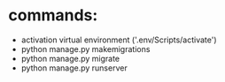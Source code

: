 # commands:

- activation virtual environment ('.env/Scripts/activate')
- python manage.py makemigrations
- python manage.py migrate
- python manage.py runserver
